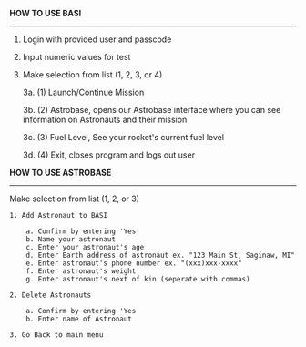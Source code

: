 **HOW TO USE BASI**                                                      
_______________________

1. Login with provided user and passcode

2. Input numeric values for test

3. Make selection from list (1, 2, 3, or 4)

    3a. (1) Launch/Continue Mission

    3b. (2) Astrobase, opens our Astrobase interface where you can see information on Astronauts and their mission

    3c. (3) Fuel Level, See your rocket's current fuel level

    3d. (4) Exit, closes program and logs out user
    
    
**HOW TO USE ASTROBASE**                                                      
_______________________

Make selection from list (1, 2, or 3)

    1. Add Astronaut to BASI
    
        a. Confirm by entering 'Yes'
        b. Name your astronaut
        c. Enter your astronaut's age
        d. Enter Earth address of astronaut ex. "123 Main St, Saginaw, MI"
        e. Enter astronaut's phone number ex. "(xxx)xxx-xxxx"
        f. Enter astronaut's weight
        g. Enter astronaut's next of kin (seperate with commas)
        
    2. Delete Astronauts

        a. Confirm by entering 'Yes'
        b. Enter name of Astronaut
        
    3. Go Back to main menu
